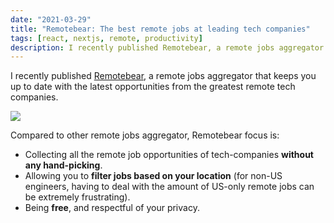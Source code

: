 ```yaml
---
date: "2021-03-29"
title: "Remotebear: The best remote jobs at leading tech companies"
tags: [react, nextjs, remote, productivity]
description: I recently published Remotebear, a remote jobs aggregator that keeps you up to date with the latest opportunities from the greatest remote tech companies.
---
```


I recently published [Remotebear](https://remotebear.io/), a remote jobs aggregator that keeps you up to date with the latest opportunities from the greatest remote tech companies.

![](/images/remotebear-headline.png)

Compared to other remote jobs aggregator, Remotebear focus is:

- Collecting all the remote job opportunities of tech-companies **without any hand-picking**.
- Allowing you to **filter jobs based on your location** (for non-US engineers, having to deal with the amount of US-only remote jobs can be extremely frustrating).
- Being **free**, and respectful of your privacy.
